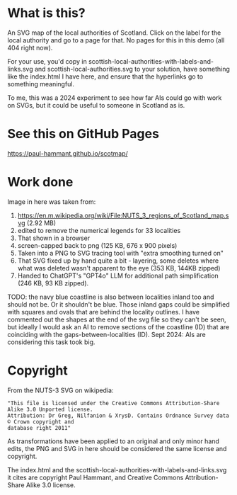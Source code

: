 # What is this?

An SVG map of the local authorities of Scotland. Click on the label for the local authority and go to a 
page for that. No pages for this in this demo (all 404 right now).

For your use, you'd copy in scottish-local-authorities-with-labels-and-links.svg and scottish-local-authorities.svg 
to your solution, have something like the index.html I have here, and ensure that the hyperlinks go to something 
meaningful. 

To me, this was a 2024 experiment to see how far AIs could go with work on SVGs, but it could be useful to someone
in Scotland as is.

# See this on GitHub Pages

https://paul-hammant.github.io/scotmap/

# Work done 

Image in here was taken from:

1. https://en.m.wikipedia.org/wiki/File:NUTS_3_regions_of_Scotland_map.svg (2.92 MB)
2. edited to remove the numerical legends for 33 localities
3. That shown in a browser
4. screen-capped back to png (125 KB, 676 x 900 pixels)
5. Taken into a PNG to SVG tracing tool with "extra smoothing turned on"
6. That SVG fixed up by hand quite a bit - layering, some deletes where what was deleted wasn't apparent to the eye (353 KB, 144KB zipped)
7. Handed to ChatGPT's "GPT4o" LLM for additional path simplification (246 KB, 93 KB zipped). 

TODO: the navy blue coastline is also between localities inland too and should not be. Or it shouldn't be blue. 
Those inland gaps could be simplified with squares and ovals that are behind the locality outlines. I have commented 
out the shapes at the end of the svg file so they can't be seen, but ideally I would ask an AI to remove sections of 
the coastline (ID) that are coinciding with the gaps-between-localities (ID). Sept 2024: AIs are considering this task 
took big.

# Copyright

From the NUTS-3 SVG on wikipedia:

    "This file is licensed under the Creative Commons Attribution-Share Alike 3.0 Unported license.
    Attribution: Dr Greg, Nilfanion & XrysD. Contains Ordnance Survey data © Crown copyright and 
    database right 2011"

As transformations have been applied to an original and only minor hand edits, the PNG and SVG in here should be considered the same license and copyright.

The index.html and the scottish-local-authorities-with-labels-and-links.svg it cites are copyright Paul Hammant, and Creative Commons Attribution-Share Alike 3.0 license.

